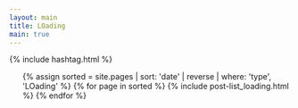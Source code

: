 ```yaml
---
layout: main
title: LOading
main: true
---
```


<div class="loading-animation">

{% include hashtag.html %}

<ul class="catalogue">
{% assign sorted = site.pages | sort: 'date' | reverse | where: 'type', 'LOading' %}
{% for page in sorted %}
{% include post-list_loading.html %}
{% endfor %}
</ul>
</div>

